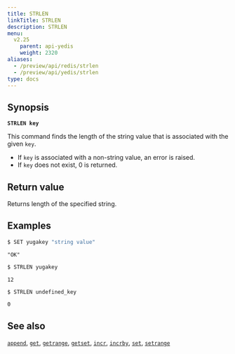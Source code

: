 ```yaml
---
title: STRLEN
linkTitle: STRLEN
description: STRLEN
menu:
  v2.25
    parent: api-yedis
    weight: 2320
aliases:
  - /preview/api/redis/strlen
  - /preview/api/yedis/strlen
type: docs
---
```


## Synopsis

**`STRLEN key`**

This command finds the length of the string value that is associated with the given `key`.

-  If `key` is associated with a non-string value, an error is raised.
-  If `key` does not exist, 0 is returned.

## Return value

Returns length of the specified string.

## Examples

```sh
$ SET yugakey "string value"
```

```
"OK"
```

```sh
$ STRLEN yugakey
```

```
12
```

```sh
$ STRLEN undefined_key
```

```
0
```

## See also

[`append`](../append/), [`get`](../get/), [`getrange`](../getrange/), [`getset`](../getset/), [`incr`](../incr/), [`incrby`](../incrby/), [`set`](../set/), [`setrange`](../setrange/)

